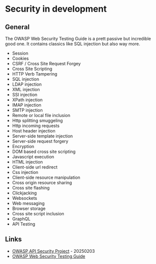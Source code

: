 # Security in development

## General

The OWASP Web Security Testing Guide is a prett passive but incredible good one. It contains classics like SQL injection but also way more.

* Session
* Cookies
* CSRF / Cross Site Request Forgey
* Cross Site Scripting
* HTTP Verb Tampering
* SQL injection
* LDAP injection
* XML injection
* SSI injection
* XPath injection
* IMAP injection
* SMTP injection
* Remote or local file inclusion
* Http splitting smuggeling
* Http incoming requests
* Host header injection
* Server-side template injection
* Server-side request forgery
* Encryption
* DOM based cross site scripting
* Javascript execution
* HTML injection
* Client-side url redirect
* Css injection
* Client-side resource manipulation
* Cross origin resource sharing
* Cross site flashing
* Clickjacking
* Websockets
* Web messaging
* Browser storage
* Cross site script inclusion
* GraphQL
* API Testing

## Links

* [OWASP API Security Project](https://owasp.org/www-project-api-security/) - 20250203
* [OWASP Web Security Testing Guide](https://owasp.org/www-project-web-security-testing-guide/)

